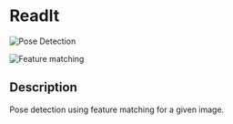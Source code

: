 # ReadIt

![Pose Detection](https://i.ibb.co/T1CKGHN/Reswlutado.png)


![Feature matching](https://i.ibb.co/5WpVXQV/featurem.png)

## Description
Pose detection using feature matching for a given image.  
